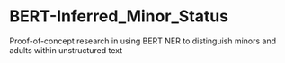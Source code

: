 # BERT-Inferred_Minor_Status
Proof-of-concept research in using BERT NER to distinguish minors and adults within unstructured text
